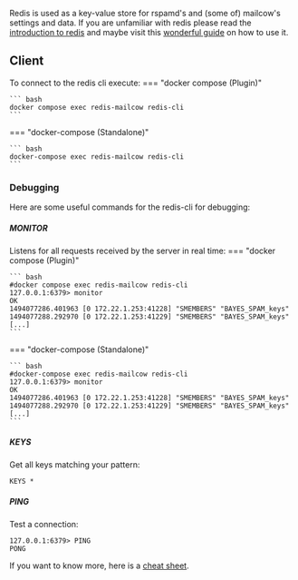 Redis is used as a key-value store for rspamd's and (some of) mailcow's settings and data. If you are unfamiliar with redis please read the [introduction to redis](https://redis.io/topics/introduction) and maybe visit this [wonderful guide](http://try.redis.io/) on how to use it.

## Client

To connect to the redis cli execute:
=== "docker compose (Plugin)"

    ``` bash
    docker compose exec redis-mailcow redis-cli
    ```

=== "docker-compose (Standalone)"

    ``` bash
    docker-compose exec redis-mailcow redis-cli
    ```

### Debugging

Here are some useful commands for the redis-cli for debugging:

##### MONITOR

Listens for all requests received by the server in real time:
=== "docker compose (Plugin)"

    ``` bash
    #docker compose exec redis-mailcow redis-cli
    127.0.0.1:6379> monitor
    OK
    1494077286.401963 [0 172.22.1.253:41228] "SMEMBERS" "BAYES_SPAM_keys"
    1494077288.292970 [0 172.22.1.253:41229] "SMEMBERS" "BAYES_SPAM_keys"
    [...]
    ```

=== "docker-compose (Standalone)"

    ``` bash
    #docker-compose exec redis-mailcow redis-cli
    127.0.0.1:6379> monitor
    OK
    1494077286.401963 [0 172.22.1.253:41228] "SMEMBERS" "BAYES_SPAM_keys"
    1494077288.292970 [0 172.22.1.253:41229] "SMEMBERS" "BAYES_SPAM_keys"
    [...]
    ```

##### KEYS

Get all keys matching your pattern:

```
KEYS *
```

##### PING

Test a connection:

```
127.0.0.1:6379> PING
PONG
```

If you want to know more, here is a [cheat sheet](https://www.cheatography.com/tasjaevan/cheat-sheets/redis/).
